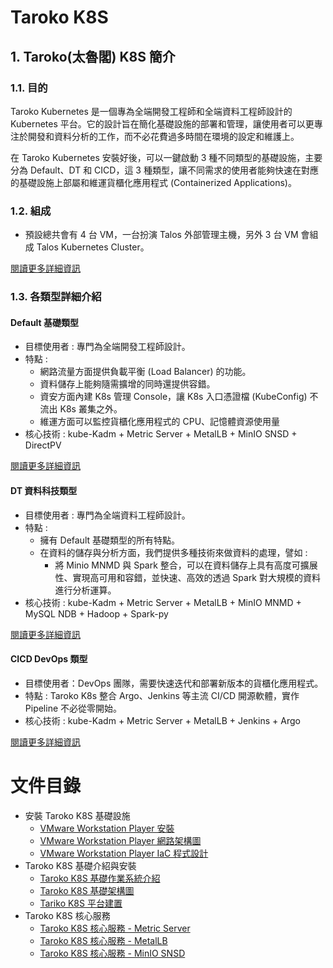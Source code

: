 # Taroko K8S

## 1. Taroko(太魯閣) K8S 簡介

### 1.1. 目的

Taroko Kubernetes 是一個專為全端開發工程師和全端資料工程師設計的 Kubernetes 平台。它的設計旨在簡化基礎設施的部署和管理，讓使用者可以更專注於開發和資料分析的工作，而不必花費過多時間在環境的設定和維護上。

在 Taroko Kubernetes 安裝好後，可以一鍵啟動 3 種不同類型的基礎設施，主要分為 Default、DT 和 CICD，這 3 種類型，讓不同需求的使用者能夠快速在對應的基礎設施上部屬和維運貨櫃化應用程式 (Containerized Applications)。

### 1.2. 組成

- 預設總共會有 4 台 VM，一台扮演 Talos 外部管理主機，另外 3 台 VM 會組成 Talos Kubernetes Cluster。

[閱讀更多詳細資訊](https://github.com/tarokok8s/Tarokok8s/blob/5090dea47b5d76cc2bff134915ce52507fe86fd8/%E6%8A%80%E8%A1%93%E6%96%87%E4%BB%B6/Taroko/Taroko%20K8S%20%E5%9F%BA%E7%A4%8E%E6%9E%B6%E6%A7%8B%E5%9C%96.md)

### 1.3. 各類型詳細介紹

#### Default 基礎類型

- 目標使用者 : 專門為全端開發工程師設計。
- 特點 : 
    - 網路流量方面提供負載平衡 (Load Balancer) 的功能。
    - 資料儲存上能夠隨需擴增的同時還提供容錯。
    - 資安方面內建 K8s 管理 Console，讓 K8s 入口憑證檔 (KubeConfig) 不流出 K8s 叢集之外。
    - 維運方面可以監控貨櫃化應用程式的 CPU、記憶體資源使用量
- 核心技術 : kube-Kadm + Metric Server + MetalLB + MinIO SNSD + DirectPV

[閱讀更多詳細資訊]()

#### DT 資料科技類型

- 目標使用者 : 專門為全端資料工程師設計。
- 特點 :
    - 擁有 Default 基礎類型的所有特點。
    - 在資料的儲存與分析方面，我們提供多種技術來做資料的處理，譬如 : 
        - 將 Minio MNMD 與 Spark 整合，可以在資料儲存上具有高度可擴展性、實現高可用和容錯，並快速、高效的透過 Spark 對大規模的資料進行分析運算。
- 核心技術 : kube-Kadm + Metric Server + MetalLB + MinIO MNMD + MySQL NDB + Hadoop + Spark-py

[閱讀更多詳細資訊]()

#### CICD DevOps 類型

- 目標使用者：DevOps 團隊，需要快速迭代和部署新版本的貨櫃化應用程式。
- 特點 : Taroko K8s 整合 Argo、Jenkins 等主流 CI/CD 開源軟體，實作 Pipeline 不必從零開始。
- 核心技術 : kube-Kadm + Metric Server + MetalLB + Jenkins + Argo

[閱讀更多詳細資訊]()

# 文件目錄

- 安裝 Taroko K8S 基礎設施
  - [VMware Workstation Player 安裝]()
  - [VMware Workstation Player 網路架構圖]()
  - [VMware Workstation Player IaC 程式設計]()
- Taroko K8S 基礎介紹與安裝
  - [Taroko K8S 基礎作業系統介紹](https://github.com/tarokok8s/Tarokok8s/tree/8288b280d2ea3965ba7954267187c92c6f70b7b3/%E6%8A%80%E8%A1%93%E6%96%87%E4%BB%B6/Taroko)
  - [Taroko K8S 基礎架構圖](https://github.com/tarokok8s/Tarokok8s/blob/c76dfcd6d206f9604a01b9c5238ea31fd0524ee7/%E6%8A%80%E8%A1%93%E6%96%87%E4%BB%B6/Taroko/Taroko%20K8S%20%E5%9F%BA%E7%A4%8E%E6%9E%B6%E6%A7%8B%E5%9C%96.md)
  - [Tariko K8S 平台建置](https://github.com/tarokok8s/Tarokok8s/blob/main/%E6%8A%80%E8%A1%93%E6%96%87%E4%BB%B6/Taroko/Taroko%20K8S%20%E5%B9%B3%E5%8F%B0%E5%BB%BA%E7%BD%AE.md)
- Taroko K8S 核心服務
  - [Taroko K8S 核心服務 - Metric Server]()
  - [Taroko K8S 核心服務 - MetalLB]()
  - [Taroko K8S 核心服務 - MinIO SNSD]()
